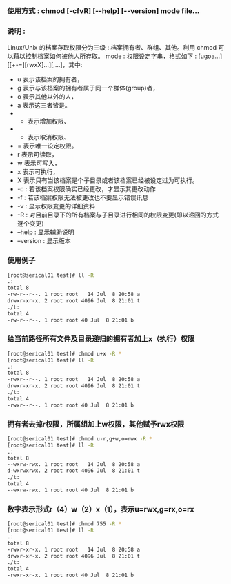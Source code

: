 ### 使用方式 : chmod [-cfvR] [--help] [--version] mode file...
### 说明 :
Linux/Unix 的档案存取权限分为三级 : 档案拥有者、群组、其他。利用 chmod 可以藉以控制档案如何被他人所存取。 mode : 权限设定字串，格式如下 : [ugoa...][[+-=][rwxX]...][,...]，其中: 
* u 表示该档案的拥有者， 
* g 表示与该档案的拥有者属于同一个群体(group)者， 
* o 表示其他以外的人， 
* a 表示这三者皆是。 
* + 表示增加权限、 
* - 表示取消权限、 
* = 表示唯一设定权限。 
* r 表示可读取， 
* w 表示可写入， 
* x 表示可执行， 
* X 表示只有当该档案是个子目录或者该档案已经被设定过为可执行。 
* -c : 若该档案权限确实已经更改，才显示其更改动作 
* -f : 若该档案权限无法被更改也不要显示错误讯息 
* -v : 显示权限变更的详细资料 
* -R : 对目前目录下的所有档案与子目录进行相同的权限变更(即以递回的方式逐个变更) 
* –help : 显示辅助说明 
* –version : 显示版本

### 使用例子
```bash
[root@serical01 test]# ll -R
.:
total 8
-rw-r--r--. 1 root root   14 Jul  8 20:58 a
drwxr-xr-x. 2 root root 4096 Jul  8 21:01 t
./t:
total 4
-rw-r--r--. 1 root root 40 Jul  8 21:01 b
```

### 给当前路径所有文件及目录递归的拥有者加上x（执行）权限
```bash
[root@serical01 test]# chmod u+x -R *
[root@serical01 test]# ll -R
.:
total 8
-rwxr--r--. 1 root root   14 Jul  8 20:58 a
drwxr-xr-x. 2 root root 4096 Jul  8 21:01 t
./t:
total 4
-rwxr--r--. 1 root root 40 Jul  8 21:01 b
```

### 拥有者去掉r权限，所属组加上w权限，其他赋予rwx权限
```bash
[root@serical01 test]# chmod u-r,g+w,o=rwx -R *
[root@serical01 test]# ll -R
.:
total 8
--wxrw-rwx. 1 root root   14 Jul  8 20:58 a
d-wxrwxrwx. 2 root root 4096 Jul  8 21:01 t
./t:
total 4
--wxrw-rwx. 1 root root 40 Jul  8 21:01 b
```

### 数字表示形式r（4）w（2）x（1），表示u=rwx,g=rx,o=rx
```bash
[root@serical01 test]# chmod 755 -R *
[root@serical01 test]# ll -R
.:
total 8
-rwxr-xr-x. 1 root root   14 Jul  8 20:58 a
drwxr-xr-x. 2 root root 4096 Jul  8 21:01 t
./t:
total 4
-rwxr-xr-x. 1 root root 40 Jul  8 21:01 b
```